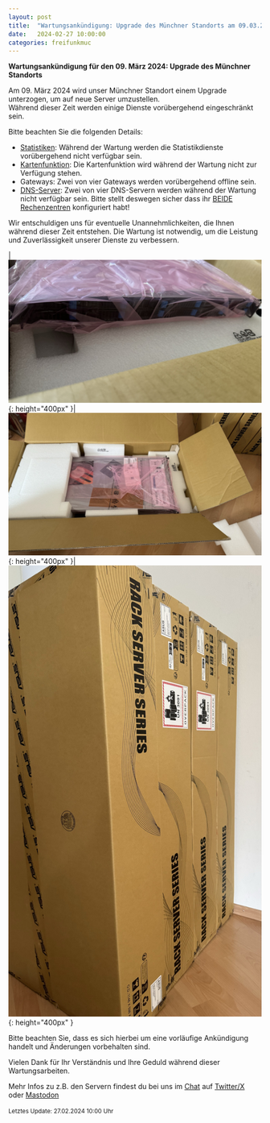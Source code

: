```yaml
---
layout: post
title:  "Wartungsankündigung: Upgrade des Münchner Standorts am 09.03.2024"
date:   2024-02-27 10:00:00
categories: freifunkmuc
---
```


**Wartungsankündigung für den 09. März 2024: Upgrade des Münchner Standorts**

Am 09. März 2024 wird unser Münchner Standort einem Upgrade unterzogen, um auf neue Server umzustellen.  
Während dieser Zeit werden einige Dienste vorübergehend eingeschränkt sein.  
   
Bitte beachten Sie die folgenden Details:  
- [Statistiken](https://stats.ffmuc.net/): Während der Wartung werden die Statistikdienste vorübergehend nicht verfügbar sein.
- [Kartenfunktion](https://map.ffmuc.net/): Die Kartenfunktion wird während der Wartung nicht zur Verfügung stehen.
- Gateways: Zwei von vier Gateways werden vorübergehend offline sein.
- [DNS-Server](https://ffmuc.net/wiki/doku.php?id=knb:dns): Zwei von vier DNS-Servern werden während der Wartung nicht verfügbar sein. Bitte stellt deswegen sicher dass ihr [BEIDE Rechenzentren](https://ffmuc.net/wiki/doku.php?id=knb:dns) konfiguriert habt!

Wir entschuldigen uns für eventuelle Unannehmlichkeiten, die Ihnen während dieser Zeit entstehen. Die Wartung ist notwendig, um die Leistung und Zuverlässigkeit unserer Dienste zu verbessern.

|![Neue Server 1](/assets/posts/2024-02-27-upgrade1.jpeg){: height="400px" }|![Neue Server 2](/assets/posts/2024-02-27-upgrade2.jpeg){: height="400px" }|![Neue Server 3](/assets/posts/2024-02-27-upgrade3.jpeg){: height="400px" }

Bitte beachten Sie, dass es sich hierbei um eine vorläufige Ankündigung handelt und Änderungen vorbehalten sind. 

Vielen Dank für Ihr Verständnis und Ihre Geduld während dieser Wartungsarbeiten.

Mehr Infos zu z.B. den Servern findest du bei uns im [Chat](https://chat.ffmuc.net) auf [Twitter/X](https://twitter.com/FreifunkMUC/status/1762382921451684233) oder [Mastodon](https://social.ffmuc.net/@freifunkMUC)


<small>Letztes Update: 27.02.2024 10:00 Uhr</small>